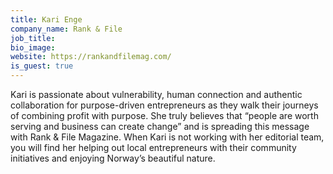 ```yaml
---
title: Kari Enge
company_name: Rank & File
job_title:
bio_image:
website: https://rankandfilemag.com/
is_guest: true
---
```


Kari is passionate about vulnerability, human connection and authentic collaboration for purpose-driven entrepreneurs as they walk their journeys of combining profit with purpose. She truly believes that “people are worth serving and business can create change” and is spreading this message with Rank & File Magazine. When Kari is not working with her editorial team, you will find her helping out local entrepreneurs with their community initiatives and enjoying Norway’s beautiful nature.
